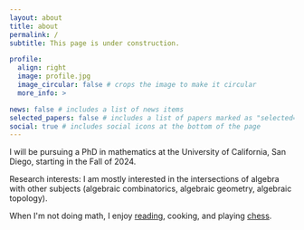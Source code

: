 ```yaml
---
layout: about
title: about
permalink: /
subtitle: This page is under construction.

profile:
  align: right
  image: profile.jpg
  image_circular: false # crops the image to make it circular
  more_info: >

news: false # includes a list of news items
selected_papers: false # includes a list of papers marked as "selected={true}"
social: true # includes social icons at the bottom of the page
---
```


I will be pursuing a PhD in mathematics at the University of California, San Diego, starting in the Fall of 2024.

Research interests: I am mostly interested in the intersections of algebra with other subjects (algebraic combinatorics, algebraic geometry, algebraic topology).

When I'm not doing math, I enjoy [reading](https://www.goodreads.com/user/show/109451240-weston), cooking, and playing [chess](https://www.chess.com/member/atropos7).
